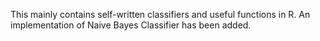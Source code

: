 
This mainly contains self-written classifiers and useful functions in R.
An implementation of Naive Bayes Classifier has been added.
